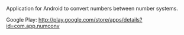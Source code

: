 Application for Android to convert numbers between number systems.

Google Play: http://play.google.com/store/apps/details?id=com.app.numconv
